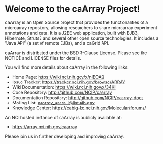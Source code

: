 Welcome to the caArray Project!
=====================================

caArray is an Open Source project that provides the functionalities of a
microarray repository, allowing researchers to share microarray experiment
annotations and data. It is a J2EE web application, built with EJB3, Hibernate,
Struts2 and several other open source technologies. It includes a "Java API"
(a set of remote EJBs), and a caGrid API.

caArray is distributed under the BSD 3-Clause License.
Please see the NOTICE and LICENSE files for details.

You will find more details about caArray in the following links:

 *  Home Page: https://wiki.nci.nih.gov/x/nIEOAQ    
 *  Issue Tracker: https://tracker.nci.nih.gov/browse/ARRAY
 *  Wiki Documentation: https://wiki.nci.nih.gov/x/34Kl
 *  Code Repository: http://github.com/NCIP/caarray
 *  Documentation Repository: http://github.com/NCIP/caarray-docs
 *  Mailing List: caarray_users-l@list.nih.gov
 *  Knowledge Center: https://cabig-kc.nci.nih.gov/Molecular/forums/

An NCI hosted instance of caArray is publicly available at:

 * https://array.nci.nih.gov/caarray

Please join us in further developing and improving caArray.


